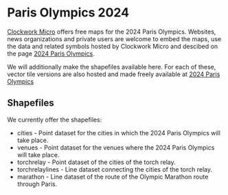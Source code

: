 # Paris Olympics 2024

[Clockwork Micro](https://www.clockworkmicro.com/) offers free maps for the 2024 Paris Olympics. Websites, news organizations and private users are welcome to embed the maps, use the data and related symbols hosted by Clockwork Micro and descibed on the page [2024 Paris Olympics](https://www.clockworkmicro.com/olympics). 

We will additionally make the shapefiles available here. For each of these, vector tile versions are also hosted and made freely available at [2024 Paris Olympics](https://www.clockworkmicro.com/olympics)

## Shapefiles

We currently offer the shapefiles:

- cities - Point dataset for the cities in which the 2024 Paris Olympics will take place.
- venues - Point dataset for the venues where the 2024 Paris Olympics will take place.
- torchrelay - Point dataset of the cities of the torch relay.
- torchrelaylines - Line dataset connecting the cities of the torch relay.
- marathon - Line dataset of the route of the Olympic Marathon route through Paris.
  

